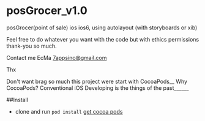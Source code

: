 posGrocer_v1.0
==============

posGrocer(point of sale) ios  ios6, using autolayout (with storyboards or xib)

Feel free to do whatever you want with the code but with ethics permissions thank-you so much. 

Contact me EcMa 7appsinc@gmail.com

Thx

Don't want brag so much this project were start with CocoaPods__
Why CocoaPods? Conventional iOS Developing is the things of the past______

##Install

* clone and run `pod install` [get cocoa pods](http://cocoapods.org/)
